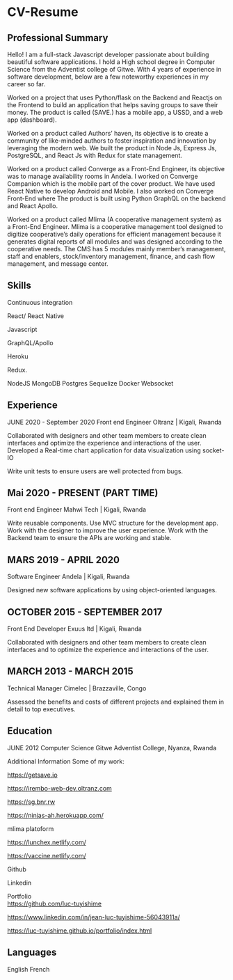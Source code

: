 # CV-Resume


 
## Professional Summary

Hello! I am a full-stack Javascript developer passionate about building beautiful software applications. I hold a  High school degree in Computer Science from the Adventist college of Gitwe. With 4 years of experience in software development, below are a few noteworthy experiences in my career so far.  
 
Worked on a project that uses Python/flask on the Backend and Reactjs on the Frontend to build an application that helps saving groups to save their money. The product is called (SAVE.) has a mobile app, a USSD, and a web app (dashboard).

Worked on a product called Authors’ haven, its objective is to create a community of like-minded authors to foster inspiration and innovation by leveraging the modern web. We built the product in Node Js, Express Js, PostgreSQL, and React Js with Redux for state management.

Worked on a product called Converge as a Front-End Engineer, its objective was to manage availability rooms in Andela. I worked on Converge Companion which is the mobile part of the cover product. We have used  React Native to develop Android and Mobile. I also worked on Converge Front-End where The product is built using Python GraphQL on the backend and React Apollo.

Worked on a product called Mlima (A cooperative management system) as a Front-End Engineer. Mlima is a cooperative management tool designed to digitize cooperative’s daily operations for efficient management because it generates digital reports of all modules and was designed according to the cooperative needs. The CMS has 5 modules mainly member’s management, staff and enablers, stock/inventory management, finance, and cash flow management, and message center.  
 
## Skills

Continuous integration

React/ React Native

Javascript

GraphQL/Apollo

Heroku

Redux.

NodeJS
MongoDB
Postgres
Sequelize
Docker
Websocket


 
## Experience

 JUNE 2020 - September 2020
Front end Engineer
Oltranz | Kigali, Rwanda

Collaborated with designers and other team members to create clean interfaces and optimize the experience and interactions of the user. Developed a Real-time chart application for data visualization using socket-IO
 
Write unit tests to ensure users are well protected from bugs.
 
 
 
 ## Mai 2020 - PRESENT (PART TIME)
 
Front end Engineer
Mahwi Tech | Kigali, Rwanda

Write reusable components.
Use MVC structure for the development app.
Work with the designer to  improve the user experience.
Work with the Backend team to ensure the APIs are working and stable.




 ## MARS 2019 - APRIL 2020
 
Software Engineer
Andela | Kigali, Rwanda

Designed new software applications by using object-oriented languages.
 


## OCTOBER 2015 - SEPTEMBER 2017

Front End Developer
Exuus ltd | Kigali, Rwanda

Collaborated with designers and other team members to create clean interfaces and to optimize the experience and interactions of the user.
 
 
## MARCH 2013 - MARCH 2015

Technical Manager
Cimelec | Brazzaville, Congo

Assessed the benefits and costs of different projects and explained them in detail to top executives.
 
## Education

 JUNE 2012
Computer Science 
Gitwe Adventist College, Nyanza, Rwanda
 
Additional Information
Some of my work:

https://getsave.io
 
 
https://irembo-web-dev.oltranz.com
 
 
https://sg.bnr.rw 
 
 
https://ninjas-ah.herokuapp.com/
 
mlima platoform
 
https://lunchex.netlify.com/
 
https://vaccine.netlify.com/
 
Github

Linkedin 

Portfolio                                                              
https://github.com/luc-tuyishime

 https://www.linkedin.com/in/jean-luc-tuyishime-56043911a/

https://luc-tuyishime.github.io/portfolio/index.html


 
## Languages

English
French
